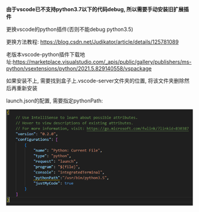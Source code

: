  **由于vscode已不支持python3.7以下的代码debug, 所以需要手动安装旧扩展插件**



更换vscode的python插件(否则不能debug python3.5)

更换方法教程: https://blog.csdn.net/Judikator/article/details/125781089

老版本vscode-python插件下载地址:https://marketplace.visualstudio.com/_apis/public/gallery/publishers/ms-python/vsextensions/python/2021.5.829140558/vspackage

如果安装不上, 需要找到盒子上.vscode-server文件夹的位置, 将该文件夹删除然后再重新安装

launch.json的配置, 需要指定pythonPath:

![](assets/args.png)